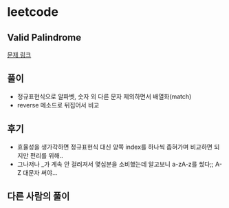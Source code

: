 # leetcode

## Valid Palindrome

[문제 링크](https://leetcode.com/problems/valid-palindrome/)

## 풀이

- 정규표현식으로 알파벳, 숫자 외 다른 문자 제외하면서 배열화(match)
- reverse 메소드로 뒤집어서 비교 


## 후기

- 효율성을 생가각하면 정규표현식 대신 양쪽 index를 하나씩 좁혀가며 비교하면 되지만 편리를 위해..
- 그나저나 _가 계속 안 걸러져서 몇십분을 소비했는데 알고보니 a-zA-z를 썼다;; A-Z 대문자 써야... 

## 다른 사람의 풀이
